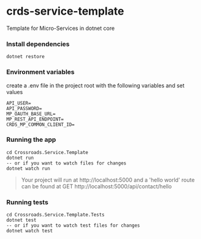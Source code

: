 # crds-service-template

Template for Micro-Services in dotnet core

### Install dependencies

```
dotnet restore
```

### Environment variables

create a .env file in the project root with the following variables and set
values

```
API_USER=
API_PASSWORD=
MP_OAUTH_BASE_URL=
MP_REST_API_ENDPOINT=
CRDS_MP_COMMON_CLIENT_ID=
```

### Running the app

```
cd Crossroads.Service.Template
dotnet run
-- or if you want to watch files for changes
dotnet watch run
```

> Your project will run at http://localhost:5000 and a 'hello world' route can
> be found at GET http://localhost:5000/api/contact/hello

### Running tests

```
cd Crossroads.Service.Template.Tests
dotnet test
-- or if you want to watch test files for changes
dotnet watch test
```
